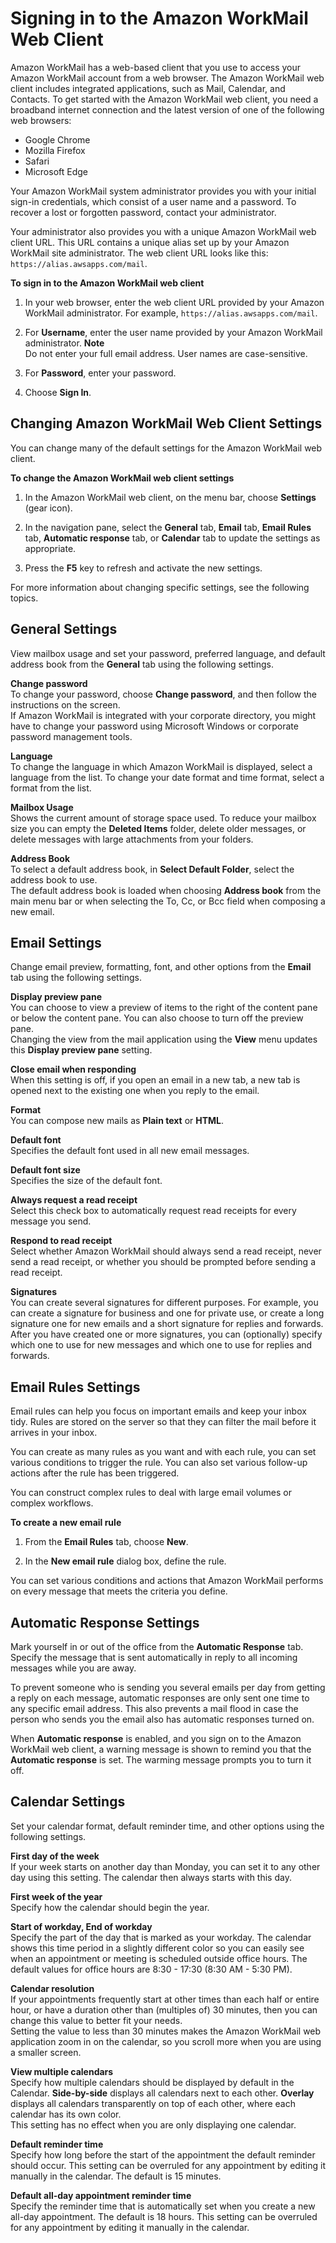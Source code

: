 # Signing in to the Amazon WorkMail Web Client<a name="web-client"></a>

Amazon WorkMail has a web\-based client that you use to access your Amazon WorkMail account from a web browser\. The Amazon WorkMail web client includes integrated applications, such as Mail, Calendar, and Contacts\. To get started with the Amazon WorkMail web client, you need a broadband internet connection and the latest version of one of the following web browsers:
+ Google Chrome
+ Mozilla Firefox
+ Safari
+ Microsoft Edge

Your Amazon WorkMail system administrator provides you with your initial sign\-in credentials, which consist of a user name and a password\. To recover a lost or forgotten password, contact your administrator\.

Your administrator also provides you with a unique Amazon WorkMail web client URL\. This URL contains a unique alias set up by your Amazon WorkMail site administrator\. The web client URL looks like this: `https://alias.awsapps.com/mail`\.

**To sign in to the Amazon WorkMail web client**

1. In your web browser, enter the web client URL provided by your Amazon WorkMail administrator\. For example, `https://alias.awsapps.com/mail`\.

1. For **Username**, enter the user name provided by your Amazon WorkMail administrator\.
**Note**  
Do not enter your full email address\. User names are case\-sensitive\.

1. For **Password**, enter your password\.

1. Choose **Sign In**\.

## Changing Amazon WorkMail Web Client Settings<a name="settings_overview"></a>

You can change many of the default settings for the Amazon WorkMail web client\.

**To change the Amazon WorkMail web client settings**

1. In the Amazon WorkMail web client, on the menu bar, choose **Settings** \(gear icon\)\.

1. In the navigation pane, select the **General** tab, **Email** tab, **Email Rules** tab, **Automatic response** tab, or **Calendar** tab to update the settings as appropriate\.

1. Press the **F5** key to refresh and activate the new settings\.

For more information about changing specific settings, see the following topics\.

## General Settings<a name="general_tab"></a>

View mailbox usage and set your password, preferred language, and default address book from the **General** tab using the following settings\.

****Change password****  
To change your password, choose **Change password**, and then follow the instructions on the screen\.  
If Amazon WorkMail is integrated with your corporate directory, you might have to change your password using Microsoft Windows or corporate password management tools\.

****Language****  
To change the language in which Amazon WorkMail is displayed, select a language from the list\. To change your date format and time format, select a format from the list\.

****Mailbox Usage****  
Shows the current amount of storage space used\. To reduce your mailbox size you can empty the **Deleted Items** folder, delete older messages, or delete messages with large attachments from your folders\.

****Address Book****  
To select a default address book, in **Select Default Folder**, select the address book to use\.  
The default address book is loaded when choosing **Address book** from the main menu bar or when selecting the To, Cc, or Bcc field when composing a new email\.

## Email Settings<a name="email_tab"></a>

Change email preview, formatting, font, and other options from the **Email** tab using the following settings\.

****Display preview pane****  
You can choose to view a preview of items to the right of the content pane or below the content pane\. You can also choose to turn off the preview pane\.  
Changing the view from the mail application using the **View** menu updates this **Display preview pane** setting\.

****Close email when responding****  
When this setting is off, if you open an email in a new tab, a new tab is opened next to the existing one when you reply to the email\.

****Format****  
You can compose new mails as **Plain text** or **HTML**\.

****Default font****  
Specifies the default font used in all new email messages\.

****Default font size****  
Specifies the size of the default font\.

****Always request a read receipt****  
Select this check box to automatically request read receipts for every message you send\.

****Respond to read receipt****  
Select whether Amazon WorkMail should always send a read receipt, never send a read receipt, or whether you should be prompted before sending a read receipt\.

****Signatures****  
You can create several signatures for different purposes\. For example, you can create a signature for business and one for private use, or create a long signature one for new emails and a short signature for replies and forwards\.  
After you have created one or more signatures, you can \(optionally\) specify which one to use for new messages and which one to use for replies and forwards\.

## Email Rules Settings<a name="email_filters_tab"></a>

Email rules can help you focus on important emails and keep your inbox tidy\. Rules are stored on the server so that they can filter the mail before it arrives in your inbox\.

You can create as many rules as you want and with each rule, you can set various conditions to trigger the rule\. You can also set various follow\-up actions after the rule has been triggered\.

You can construct complex rules to deal with large email volumes or complex workflows\.

**To create a new email rule**

1. From the **Email Rules** tab, choose **New**\.

1. In the **New email rule** dialog box, define the rule\.

You can set various conditions and actions that Amazon WorkMail performs on every message that meets the criteria you define\.

## Automatic Response Settings<a name="automatic_response_tab"></a>

Mark yourself in or out of the office from the **Automatic Response** tab\. Specify the message that is sent automatically in reply to all incoming messages while you are away\.

To prevent someone who is sending you several emails per day from getting a reply on each message, automatic responses are only sent one time to any specific email address\. This also prevents a mail flood in case the person who sends you the email also has automatic responses turned on\.

When **Automatic response** is enabled, and you sign on to the Amazon WorkMail web client, a warning message is shown to remind you that the **Automatic response** is set\. The warming message prompts you to turn it off\.

## Calendar Settings<a name="calendar_tab"></a>

Set your calendar format, default reminder time, and other options using the following settings\.

****First day of the week****  
If your week starts on another day than Monday, you can set it to any other day using this setting\. The calendar then always starts with this day\.

****First week of the year****  
Specify how the calendar should begin the year\.

****Start of workday**, **End of workday****  
Specify the part of the day that is marked as your workday\. The calendar shows this time period in a slightly different color so you can easily see when an appointment or meeting is scheduled outside office hours\. The default values for office hours are 8:30 \- 17:30 \(8:30 AM \- 5:30 PM\)\.

****Calendar resolution****  
If your appointments frequently start at other times than each half or entire hour, or have a duration other than \(multiples of\) 30 minutes, then you can change this value to better fit your needs\.  
Setting the value to less than 30 minutes makes the Amazon WorkMail web application zoom in on the calendar, so you scroll more when you are using a smaller screen\.

****View multiple calendars****  
Specify how multiple calendars should be displayed by default in the Calendar\. **Side\-by\-side** displays all calendars next to each other\. **Overlay** displays all calendars transparently on top of each other, where each calendar has its own color\.  
This setting has no effect when you are only displaying one calendar\.

****Default reminder time****  
Specify how long before the start of the appointment the default reminder should occur\. This setting can be overruled for any appointment by editing it manually in the calendar\. The default is 15 minutes\.

****Default all\-day appointment reminder time****  
Specify the reminder time that is automatically set when you create a new all\-day appointment\. The default is 18 hours\. This setting can be overruled for any appointment by editing it manually in the calendar\.